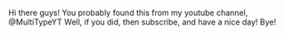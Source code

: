 Hi there guys!
You probably found this from my youtube channel, @MultiTypeYT
Well, if you did, then subscribe, and have a nice day!
Bye!
